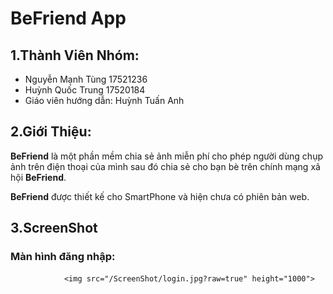 ﻿# BeFriend App

## 1.Thành Viên Nhóm:
- Nguyễn Mạnh Tùng 17521236
- Huỳnh Quốc Trung 17520184
- Giáo viên hướng dẫn: Huỳnh Tuấn Anh

## 2.Giới Thiệu:

**BeFriend** là một phần mềm chia sẻ ảnh miễn phí cho phép người dùng chụp ảnh trên điện thoại của mình sau đó chia sẻ cho bạn bè trên chính mạng xã hội **BeFriend**. 

**BeFriend** được thiết kế cho SmartPhone và hiện chưa có phiên bản web.

## 3.ScreenShot

### Màn hình đăng nhập: 
                <img src="/ScreenShot/login.jpg?raw=true" height="1000">

